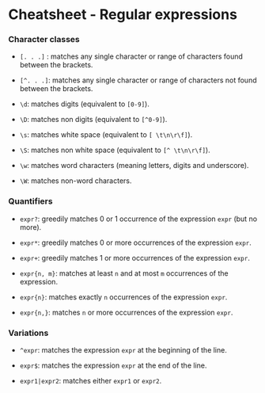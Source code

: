 # Cheatsheet - Regular expressions

### Character classes

* `[. . .]` : matches any single character or range of characters found between the brackets.

* `[^. . .]`: matches any single character or range of characters not found between the brackets.

* `\d`: matches digits (equivalent to `[0-9]`).

* `\D`: matches non digits (equivalent to `[^0-9]`).

* `\s`: matches white space (equivalent to `[ \t\n\r\f]`).

* `\S`: matches non white space (equivalent to `[^ \t\n\r\f]`).

* `\w`: matches word characters (meaning letters, digits and underscore).

* `\W`: matches non-word characters.

###  Quantifiers

* `expr?`: greedily matches 0 or 1 occurrence of the expression `expr` (but no more).

* `expr*`: greedily matches 0 or more occurrences of the expression `expr`.

* `expr+`: greedily matches 1 or more occurrences of the expression `expr`.

* `expr{n, m}`: matches at least `n` and at most `m` occurrences of the expression.

* `expr{n}`: matches exactly `n` occurrences of the expression `expr`.

* `expr{n,}`: matches `n` or more occurrences of the expression `expr`.


### Variations

* `^expr`: matches the expression `expr` at the beginning of the line.

* `expr$`: matches the expression `expr` at the end of the line.

* `expr1|expr2`: matches either `expr1` or `expr2`.
